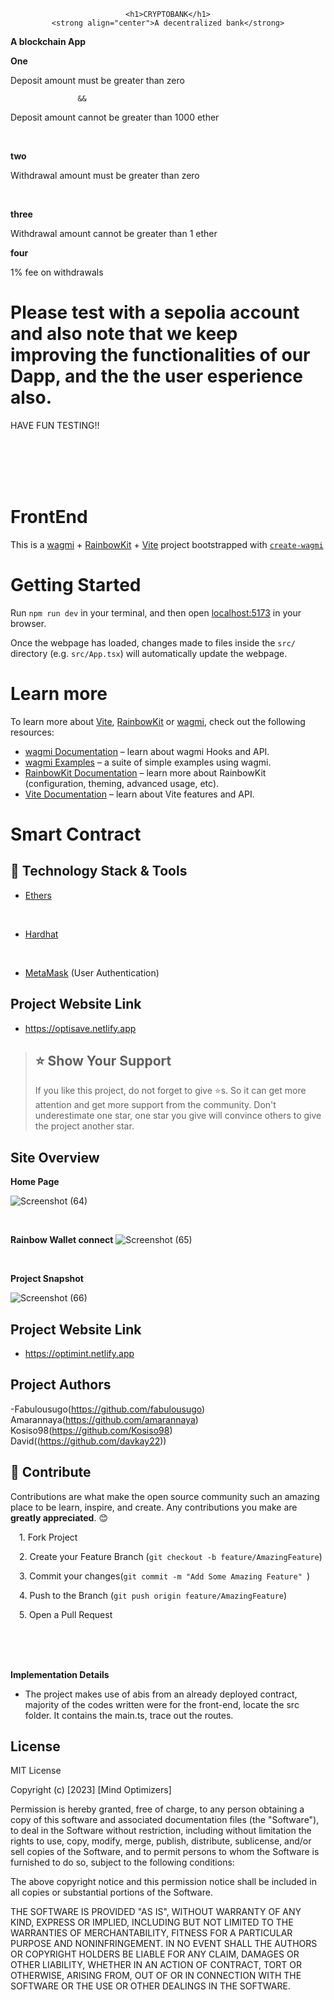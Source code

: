 <div align="center">
    
    <h1>CRYPTOBANK</h1>
    <strong align="center">A decentralized bank</strong>
</div>
<strong>A blockchain App</strong>
<br> 


**One**


Deposit amount must be greater than zero

                   &&
Deposit amount cannot be greater than 1000 ether

<br>


**two**



Withdrawal amount must be greater than zero

<br>

**three**

Withdrawal amount cannot be greater than 1 ether
<br>

**four**


1% fee on withdrawals
<br>
# Please test with a sepolia account and also note that we keep improving the functionalities of our Dapp, and the the user esperience also.
HAVE FUN TESTING!! <br> <br>

<br>
<br>
<br>

# FrontEnd

This is a [wagmi](https://wagmi.sh) + [RainbowKit](https://rainbowkit.com) + [Vite](https://vitejs.dev/) project bootstrapped with [`create-wagmi`](https://github.com/wagmi-dev/wagmi/tree/main/packages/create-wagmi)

# Getting Started

Run `npm run dev` in your terminal, and then open [localhost:5173](http://localhost:5173) in your browser.

Once the webpage has loaded, changes made to files inside the `src/` directory (e.g. `src/App.tsx`) will automatically update the webpage.

# Learn more

To learn more about [Vite](https://vitejs.dev/), [RainbowKit](https://rainbowkit.com) or [wagmi](https://wagmi.sh), check out the following resources:

- [wagmi Documentation](https://wagmi.sh) – learn about wagmi Hooks and API.
- [wagmi Examples](https://wagmi.sh/examples/connect-wallet) – a suite of simple examples using wagmi.
- [RainbowKit Documentation](https://rainbowkit.com/docs/introduction) – learn more about RainbowKit (configuration, theming, advanced usage, etc).
- [Vite Documentation](https://vitejs.dev/) – learn about Vite features and API.


# Smart Contract

## 🔧 Technology Stack & Tools



- [Ethers](https://docs.ethers.io/)
<br/>

- [Hardhat](https://hardhat.org/)
<br/>

- [MetaMask]() (User Authentication)

## **Project Website Link**

- https://optisave.netlify.app

> ## ⭐ Show Your Support
> If you like this project, do not forget to give ⭐s. So it can get more attention and get more support from the community. Don't underestimate one star, one star you give will convince others to give the project another star.



## **Site Overview**

**Home Page**

![Screenshot (64)](https://user-images.githubusercontent.com/113071405/228479845-ec15aaa8-73cc-4f04-a5a9-885727946a4d.png)





<br/>

**Rainbow Wallet connect**
![Screenshot (65)](https://user-images.githubusercontent.com/113071405/228480875-c2dae7a6-6249-4a50-9195-6ae9e56bbee1.png)










<br/>







**Project Snapshot**

![Screenshot (66)](https://user-images.githubusercontent.com/113071405/228481022-9dc1512e-676d-44c5-8cfd-e6eb05b2cfac.png)
## **Project Website Link**

- https://optimint.netlify.app

## **Project Authors**

-Fabulousugo(https://github.com/fabulousugo)<br/>
Amarannaya(https://github.com/amarannaya)<br/>
Kosiso98(https://github.com/Kosiso98)<br/>
David((https://github.com/davkay22))<br/>


## 🤝 Contribute
Contributions are what make the open source community such an amazing place to be learn, inspire, and create. Any contributions you make are <strong>greatly appreciated</strong>. 😊
<p>
&emsp;1. Fork Project

</p>
<p>

&emsp;2. Create your Feature Branch (`git checkout -b feature/AmazingFeature`)
</p>

<p>

&emsp;3. Commit your changes(`git commit -m "Add Some Amazing Feature" `)
</p>

<p>

&emsp;4. Push to the Branch (`git push origin feature/AmazingFeature`)
</p>

<p>
&emsp;5. Open a Pull Request

</p>






<br/>
<br/>
<br/>

**Implementation Details**

- The project makes use of abis from an already deployed contract, majority of the codes written were for the front-end, locate the src folder. It contains the main.ts, trace out the routes.<br/>








## **License**

MIT License

Copyright (c) [2023] [Mind Optimizers]

Permission is hereby granted, free of charge, to any person obtaining a copy
of this software and associated documentation files (the "Software"), to deal
in the Software without restriction, including without limitation the rights
to use, copy, modify, merge, publish, distribute, sublicense, and/or sell
copies of the Software, and to permit persons to whom the Software is
furnished to do so, subject to the following conditions:

The above copyright notice and this permission notice shall be included in all
copies or substantial portions of the Software.

THE SOFTWARE IS PROVIDED "AS IS", WITHOUT WARRANTY OF ANY KIND, EXPRESS OR
IMPLIED, INCLUDING BUT NOT LIMITED TO THE WARRANTIES OF MERCHANTABILITY,
FITNESS FOR A PARTICULAR PURPOSE AND NONINFRINGEMENT. IN NO EVENT SHALL THE
AUTHORS OR COPYRIGHT HOLDERS BE LIABLE FOR ANY CLAIM, DAMAGES OR OTHER
LIABILITY, WHETHER IN AN ACTION OF CONTRACT, TORT OR OTHERWISE, ARISING FROM,
OUT OF OR IN CONNECTION WITH THE SOFTWARE OR THE USE OR OTHER DEALINGS IN THE
SOFTWARE.
